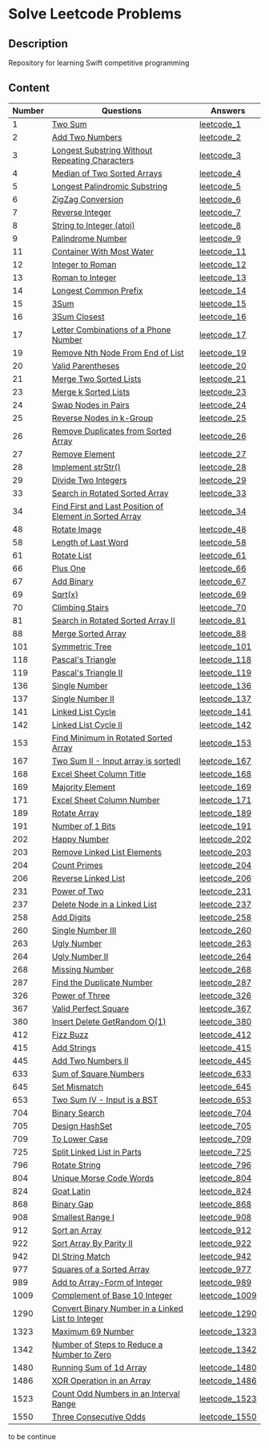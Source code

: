 # Solve Leetcode Problems

## Description

Repository for learning Swift competitive programming

## Content

| Number | Questions | Answers |
| ------ | --------- | ------- |
| 1      | [Two Sum](https://leetcode.com/problems/two-sum/) | [leetcode_1](https://github.com/crane-hiromu/Training_Programming_Swift/blob/master/leetcode/leetcode_1.playground/Contents.swift) |
| 2      |  [Add Two Numbers](https://leetcode.com/problems/add-two-numbers/) | [leetcode_2](https://github.com/crane-hiromu/Training_Programming_Swift/blob/master/leetcode/leetcode_2.playground/Contents.swift) |
| 3      |  [Longest Substring Without Repeating Characters](https://leetcode.com/problems/longest-substring-without-repeating-characters/)  | [leetcode_3](https://github.com/crane-hiromu/Training_Programming_Swift/blob/master/leetcode/leetcode_3.playground/Contents.swift)  |
| 4      |  [Median of Two Sorted Arrays](https://leetcode.com/problems/median-of-two-sorted-arrays/)  | [leetcode_4](https://github.com/crane-hiromu/Training_Programming_Swift/blob/master/leetcode/leetcode_4.playground/Contents.swift)  |
| 5      |  [Longest Palindromic Substring](https://leetcode.com/problems/longest-palindromic-substring/)  | [leetcode_5](https://github.com/crane-hiromu/Training_Programming_Swift/blob/master/leetcode/leetcode_5.playground/Contents.swift)  |
| 6      |  [ZigZag Conversion](https://leetcode.com/problems/zigzag-conversion/)  | [leetcode_6](https://github.com/crane-hiromu/Training_Programming_Swift/blob/master/leetcode/leetcode_6.playground/Contents.swift)  |
| 7      |  [Reverse Integer](https://leetcode.com/problems/reverse-integer/)  | [leetcode_7](https://github.com/crane-hiromu/Training_Programming_Swift/blob/master/leetcode/leetcode_7.playground/Contents.swift)  |
| 8     |  [String to Integer (atoi)](https://leetcode.com/problems/string-to-integer-atoi/)  | [leetcode_8](https://github.com/crane-hiromu/Training_Programming_Swift/blob/master/leetcode/leetcode_8.playground/Contents.swift)  |
| 9      |  [Palindrome Number](https://leetcode.com/problems/palindrome-number/)  | [leetcode_9](https://github.com/crane-hiromu/Training_Programming_Swift/blob/master/leetcode/leetcode_9.playground/Contents.swift)  |
| 11      |  [Container With Most Water](https://leetcode.com/problems/container-with-most-water/)  | [leetcode_11](https://github.com/crane-hiromu/Training_Programming_Swift/blob/master/leetcode/leetcode_11.playground/Contents.swift)  |
| 12      |  [Integer to Roman](https://leetcode.com/problems/integer-to-roman/)  | [leetcode_12](https://github.com/crane-hiromu/Training_Programming_Swift/blob/master/leetcode/leetcode_12.playground/Contents.swift)  |
| 13      |  [Roman to Integer](https://leetcode.com/problems/roman-to-integer/)  | [leetcode_13](https://github.com/crane-hiromu/Training_Programming_Swift/blob/master/leetcode/leetcode_13.playground/Contents.swift)  |
| 14      |  [Longest Common Prefix](https://leetcode.com/problems/longest-common-prefix/)  | [leetcode_14](https://github.com/crane-hiromu/Training_Programming_Swift/blob/master/leetcode/leetcode_14.playground/Contents.swift)  |
| 15      |  [3Sum](https://leetcode.com/problems/3sum/)  | [leetcode_15](https://github.com/crane-hiromu/Training_Programming_Swift/blob/master/leetcode/leetcode_15.playground/Contents.swift)  |
| 16      |  [3Sum Closest](https://leetcode.com/problems/3sum-closest/)  | [leetcode_16](https://github.com/crane-hiromu/Training_Programming_Swift/blob/master/leetcode/leetcode_16.playground/Contents.swift)  |
| 17      |  [Letter Combinations of a Phone Number](https://leetcode.com/problems/letter-combinations-of-a-phone-number/)  | [leetcode_17](https://github.com/crane-hiromu/Training_Programming_Swift/blob/master/leetcode/leetcode_17.playground/Contents.swift)  |
| 19      |  [Remove Nth Node From End of List](https://leetcode.com/problems/remove-nth-node-from-end-of-list/)  | [leetcode_19](https://github.com/crane-hiromu/Training_Programming_Swift/blob/master/leetcode/leetcode_19.playground/Contents.swift)  |
| 20      |  [Valid Parentheses](https://leetcode.com/problems/valid-parentheses/)  | [leetcode_20](https://github.com/crane-hiromu/Training_Programming_Swift/blob/master/leetcode/leetcode_20.playground/Contents.swift)  |
| 21      |  [Merge Two Sorted Lists](https://leetcode.com/problems/merge-two-sorted-lists/)  | [leetcode_21](https://github.com/crane-hiromu/Training_Programming_Swift/blob/master/leetcode/leetcode_21.playground/Contents.swift)  |
| 23      |  [Merge k Sorted Lists](https://leetcode.com/problems/merge-k-sorted-lists/)  | [leetcode_23](https://github.com/crane-hiromu/Training_Programming_Swift/blob/master/leetcode/leetcode_23.playground/Contents.swift)  |
| 24      |  [Swap Nodes in Pairs](https://leetcode.com/problems/swap-nodes-in-pairs/)  | [leetcode_24](https://github.com/crane-hiromu/Training_Programming_Swift/blob/master/leetcode/leetcode_24.playground/Contents.swift)  |
| 25      |  [Reverse Nodes in k-Group](https://leetcode.com/problems/reverse-nodes-in-k-group/)  | [leetcode_25](https://github.com/crane-hiromu/Training_Programming_Swift/blob/master/leetcode/leetcode_25.playground/Contents.swift)  |
| 26      |  [Remove Duplicates from Sorted Array](https://leetcode.com/problems/remove-duplicates-from-sorted-array/)  | [leetcode_26](https://github.com/crane-hiromu/Training_Programming_Swift/blob/master/leetcode/leetcode_26.playground/Contents.swift)  |
| 27      |  [Remove Element](https://leetcode.com/problems/remove-element/)  | [leetcode_27](https://github.com/crane-hiromu/Training_Programming_Swift/blob/master/leetcode/leetcode_27.playground/Contents.swift)  |
| 28      |  [Implement strStr()](https://leetcode.com/problems/implement-strstr/)  | [leetcode_28](https://github.com/crane-hiromu/Training_Programming_Swift/blob/master/leetcode/leetcode_28.playground/Contents.swift)  |
| 29      |  [Divide Two Integers](https://leetcode.com/problems/divide-two-integers/)  | [leetcode_29](https://github.com/crane-hiromu/Training_Programming_Swift/blob/master/leetcode/leetcode_29.playground/Contents.swift)  |
| 33      |  [Search in Rotated Sorted Array](https://leetcode.com/problems/search-in-rotated-sorted-array/)  | [leetcode_33](https://github.com/crane-hiromu/Training_Programming_Swift/blob/master/leetcode/leetcode_33.playground/Contents.swift)  |
| 34      |  [Find First and Last Position of Element in Sorted Array](https://leetcode.com/problems/find-first-and-last-position-of-element-in-sorted-array/)  | [leetcode_34](https://github.com/crane-hiromu/Training_Programming_Swift/blob/master/leetcode/leetcode_34.playground/Contents.swift)  |
| 48      |  [Rotate Image](https://leetcode.com/problems/rotate-image/)  | [leetcode_48](https://github.com/crane-hiromu/Training_Programming_Swift/blob/master/leetcode/leetcode_48.playground/Contents.swift)  |
| 58      |  [Length of Last Word](https://leetcode.com/problems/length-of-last-word/)  | [leetcode_58](https://github.com/crane-hiromu/Training_Programming_Swift/blob/master/leetcode/leetcode_58.playground/Contents.swift)  |
| 61      |  [Rotate List](https://leetcode.com/problems/rotate-list/)  | [leetcode_61](https://github.com/crane-hiromu/Training_Programming_Swift/blob/master/leetcode/leetcode_61.playground/Contents.swift)  |
| 66      |  [Plus One](https://leetcode.com/problems/plus-one/)  | [leetcode_66](https://github.com/crane-hiromu/Training_Programming_Swift/blob/master/leetcode/leetcode_66.playground/Contents.swift)  |
| 67      |  [Add Binary](https://leetcode.com/problems/add-binary/)  | [leetcode_67](https://github.com/crane-hiromu/Training_Programming_Swift/blob/master/leetcode/leetcode_67.playground/Contents.swift)  |
| 69      |  [Sqrt(x)](https://leetcode.com/problems/sqrtx/)  | [leetcode_69](https://github.com/crane-hiromu/Training_Programming_Swift/blob/master/leetcode/leetcode_69.playground/Contents.swift)  |
| 70      |  [Climbing Stairs](https://leetcode.com/problems/climbing-stairs/)  | [leetcode_70](https://github.com/crane-hiromu/Training_Programming_Swift/blob/master/leetcode/leetcode_70.playground/Contents.swift)  |
| 81      |  [Search in Rotated Sorted Array II](https://leetcode.com/problems/search-in-rotated-sorted-array-ii/)  | [leetcode_81](https://github.com/crane-hiromu/Training_Programming_Swift/blob/master/leetcode/leetcode_81.playground/Contents.swift)  |
| 88      |  [Merge Sorted Array](https://leetcode.com/problems/merge-sorted-array/)  | [leetcode_88](https://github.com/crane-hiromu/Training_Programming_Swift/blob/master/leetcode/leetcode_88.playground/Contents.swift)  |
| 101      |  [Symmetric Tree](https://leetcode.com/problems/symmetric-tree/)  | [leetcode_101](https://github.com/crane-hiromu/Training_Programming_Swift/blob/master/leetcode/leetcode_101.playground/Contents.swift)  |
| 118      |  [Pascal's Triangle](https://leetcode.com/problems/pascals-triangle/)  | [leetcode_118](https://github.com/crane-hiromu/Training_Programming_Swift/blob/master/leetcode/leetcode_118.playground/Contents.swift)  |
| 119      |  [Pascal's Triangle II](https://leetcode.com/problems/pascals-triangle-ii/)  | [leetcode_119](https://github.com/crane-hiromu/Training_Programming_Swift/blob/master/leetcode/leetcode_119.playground/Contents.swift)  |
| 136      |  [Single Number](https://leetcode.com/problems/single-number/)  | [leetcode_136](https://github.com/crane-hiromu/Training_Programming_Swift/blob/master/leetcode/leetcode_136.playground/Contents.swift)  |
| 137      |  [Single Number II](https://leetcode.com/problems/single-number-ii/)  | [leetcode_137](https://github.com/crane-hiromu/Training_Programming_Swift/blob/master/leetcode/leetcode_137.playground/Contents.swift)  |
| 141      |  [Linked List Cycle](https://leetcode.com/problems/linked-list-cycle/)  | [leetcode_141](https://github.com/crane-hiromu/Training_Programming_Swift/blob/master/leetcode/leetcode_141.playground/Contents.swift)  |
| 142      |  [Linked List Cycle II](https://leetcode.com/problems/linked-list-cycle-ii/submissions/)  | [leetcode_142](https://github.com/crane-hiromu/Training_Programming_Swift/blob/master/leetcode/leetcode_142.playground/Contents.swift)  |
| 153      |  [Find Minimum in Rotated Sorted Array](https://leetcode.com/problems/find-minimum-in-rotated-sorted-array/)  | [leetcode_153](https://github.com/crane-hiromu/Training_Programming_Swift/blob/master/leetcode/leetcode_153.playground/Contents.swift)  |
| 167      |  [Two Sum II - Input array is sortedI](https://leetcode.com/problems/two-sum-ii-input-array-is-sorted/)  | [leetcode_167](https://github.com/crane-hiromu/Training_Programming_Swift/blob/master/leetcode/leetcode_167.playground/Contents.swift)  |
| 168      |  [Excel Sheet Column Title](https://leetcode.com/problems/excel-sheet-column-title/)  | [leetcode_168](https://github.com/crane-hiromu/Training_Programming_Swift/blob/master/leetcode/leetcode_168.playground/Contents.swift)  |
| 169      |  [Majority Element](https://leetcode.com/problems/majority-element/)  | [leetcode_169](https://github.com/crane-hiromu/Training_Programming_Swift/blob/master/leetcode/leetcode_169.playground/Contents.swift)  |
| 171      |  [Excel Sheet Column Number](https://leetcode.com/problems/excel-sheet-column-number/)  | [leetcode_171](https://github.com/crane-hiromu/Training_Programming_Swift/blob/master/leetcode/leetcode_171.playground/Contents.swift)  |
| 189      |  [Rotate Array](https://leetcode.com/problems/rotate-array/)  | [leetcode_189](https://github.com/crane-hiromu/Training_Programming_Swift/blob/master/leetcode/leetcode_189.playground/Contents.swift)  |
| 191      |  [Number of 1 Bits](https://leetcode.com/problems/number-of-1-bits/)  | [leetcode_191](https://github.com/crane-hiromu/Training_Programming_Swift/blob/master/leetcode/leetcode_191.playground/Contents.swift)  |
| 202      |  [Happy Number](https://leetcode.com/problems/happy-number/)  | [leetcode_202](https://github.com/crane-hiromu/Training_Programming_Swift/blob/master/leetcode/leetcode_202.playground/Contents.swift)  |
| 203      |  [Remove Linked List Elements](https://leetcode.com/problems/happy-number/)  | [leetcode_203](https://github.com/crane-hiromu/Training_Programming_Swift/blob/master/leetcode/leetcode_203.playground/Contents.swift)  |
| 204      |  [Count Primes](https://leetcode.com/problems/count-primes/)  | [leetcode_204](https://github.com/crane-hiromu/Training_Programming_Swift/blob/master/leetcode/leetcode_204.playground/Contents.swift)  |
| 206      |  [Reverse Linked List](https://leetcode.com/problems/reverse-linked-list/)  | [leetcode_206](https://github.com/crane-hiromu/Training_Programming_Swift/blob/master/leetcode/leetcode_206.playground/Contents.swift)  |
| 231      |  [Power of Two](https://leetcode.com/problems/power-of-two/)  | [leetcode_231](https://github.com/crane-hiromu/Training_Programming_Swift/blob/master/leetcode/leetcode_231.playground/Contents.swift)  |
| 237      |  [Delete Node in a Linked List](https://leetcode.com/problems/delete-node-in-a-linked-list/)  | [leetcode_237](https://github.com/crane-hiromu/Training_Programming_Swift/blob/master/leetcode/leetcode_237.playground/Contents.swift)  |
| 258      |  [Add Digits](https://leetcode.com/problems/add-digits/)  | [leetcode_258](https://github.com/crane-hiromu/Training_Programming_Swift/blob/master/leetcode/leetcode_258.playground/Contents.swift)  |
| 260      |  [Single Number III](https://leetcode.com/problems/single-number-iii/)  | [leetcode_260](https://github.com/crane-hiromu/Training_Programming_Swift/blob/master/leetcode/leetcode_260.playground/Contents.swift)  |
| 263      |  [Ugly Number](https://leetcode.com/problems/ugly-number/)  | [leetcode_263](https://github.com/crane-hiromu/Training_Programming_Swift/blob/master/leetcode/leetcode_263.playground/Contents.swift)  |
| 264      |  [Ugly Number II](https://leetcode.com/problems/ugly-number-ii/)  | [leetcode_264](https://github.com/crane-hiromu/Training_Programming_Swift/blob/master/leetcode/leetcode_264.playground/Contents.swift)  |
| 268      |  [Missing Number](https://leetcode.com/problems/missing-number/)  | [leetcode_268](https://github.com/crane-hiromu/Training_Programming_Swift/blob/master/leetcode/leetcode_268.playground/Contents.swift)  |
| 287      |  [Find the Duplicate Number](https://leetcode.com/problems/find-the-duplicate-number/)  | [leetcode_287](https://github.com/crane-hiromu/Training_Programming_Swift/blob/master/leetcode/leetcode_287.playground/Contents.swift)  |
| 326      |  [Power of Three](https://leetcode.com/problems/power-of-three/)  | [leetcode_326](https://github.com/crane-hiromu/Training_Programming_Swift/blob/master/leetcode/leetcode_326.playground/Contents.swift)  |
| 367      |  [Valid Perfect Square](https://leetcode.com/problems/valid-perfect-square/)  | [leetcode_367](https://github.com/crane-hiromu/Training_Programming_Swift/blob/master/leetcode/leetcode_367.playground/Contents.swift)  |
| 380      |  [Insert Delete GetRandom O(1)](https://leetcode.com/problems/insert-delete-getrandom-o1/)  | [leetcode_380](https://github.com/crane-hiromu/Training_Programming_Swift/blob/master/leetcode/leetcode_380.playground/Contents.swift)  |
| 412      |  [Fizz Buzz](https://leetcode.com/problems/fizz-buzz/)  | [leetcode_412](https://github.com/crane-hiromu/Training_Programming_Swift/blob/master/leetcode/leetcode_412.playground/Contents.swift)  |
| 415      |  [Add Strings](https://leetcode.com/problems/add-strings/)  | [leetcode_415](https://github.com/crane-hiromu/Training_Programming_Swift/blob/master/leetcode/leetcode_415.playground/Contents.swift)  |
| 445      |  [Add Two Numbers II](https://leetcode.com/problems/add-two-numbers-ii/)  | [leetcode_445](https://github.com/crane-hiromu/Training_Programming_Swift/blob/master/leetcode/leetcode_445.playground/Contents.swift)  |
| 633      |  [Sum of Square Numbers](https://leetcode.com/problems/sum-of-square-numbers/)  | [leetcode_633](https://github.com/crane-hiromu/Training_Programming_Swift/blob/master/leetcode/leetcode_633.playground/Contents.swift)  |
| 645      |  [Set Mismatch](https://leetcode.com/problems/set-mismatch/)  | [leetcode_645](https://github.com/crane-hiromu/Training_Programming_Swift/blob/master/leetcode/leetcode_645.playground/Contents.swift)  |
| 653      |  [Two Sum IV - Input is a BST](https://leetcode.com/problems/two-sum-iv-input-is-a-bst/)  | [leetcode_653](https://github.com/crane-hiromu/Training_Programming_Swift/blob/master/leetcode/leetcode_653.playground/Contents.swift)  |
| 704      |  [Binary Search](https://leetcode.com/problems/binary-search/)  | [leetcode_704](https://github.com/crane-hiromu/Training_Programming_Swift/blob/master/leetcode/leetcode_704.playground/Contents.swift)  |
| 705      |  [Design HashSet](https://leetcode.com/problems/design-hashset/)  | [leetcode_705](https://github.com/crane-hiromu/Training_Programming_Swift/blob/master/leetcode/leetcode_705.playground/Contents.swift)  |
| 709      |  [To Lower Case](https://leetcode.com/problems/to-lower-case/)  | [leetcode_709](https://github.com/crane-hiromu/Training_Programming_Swift/blob/master/leetcode/leetcode_709.playground/Contents.swift)  |
| 725      |  [Split Linked List in Parts](https://leetcode.com/problems/split-linked-list-in-parts/)  | [leetcode_725](https://github.com/crane-hiromu/Training_Programming_Swift/blob/master/leetcode/leetcode_725.playground/Contents.swift)  |
| 796      |  [Rotate String](https://leetcode.com/problems/rotate-string/)  | [leetcode_796](https://github.com/crane-hiromu/Training_Programming_Swift/blob/master/leetcode/leetcode_796.playground/Contents.swift)  |
| 804      |  [Unique Morse Code Words](https://leetcode.com/problems/unique-morse-code-words/)  | [leetcode_804](https://github.com/crane-hiromu/Training_Programming_Swift/blob/master/leetcode/leetcode_804.playground/Contents.swift)  |
| 824      |  [Goat Latin](https://leetcode.com/problems/goat-latin/)  | [leetcode_824](https://github.com/crane-hiromu/Training_Programming_Swift/blob/master/leetcode/leetcode_824.playground/Contents.swift)  |
| 868      |  [Binary Gap](https://leetcode.com/problems/binary-gap/)  | [leetcode_868](https://github.com/crane-hiromu/Training_Programming_Swift/blob/master/leetcode/leetcode_868.playground/Contents.swift)  |
| 908      |  [Smallest Range I](https://leetcode.com/problems/smallest-range-i/)  | [leetcode_908](https://github.com/crane-hiromu/Training_Programming_Swift/blob/master/leetcode/leetcode_908.playground/Contents.swift)  | 
| 912      |  [Sort an Array](https://leetcode.com/problems/sort-an-array/)  | [leetcode_912](https://github.com/crane-hiromu/Training_Programming_Swift/blob/master/leetcode/leetcode_912.playground/Contents.swift)  | 
| 922      |  [Sort Array By Parity II](https://leetcode.com/problems/sort-array-by-parity-ii/)  | [leetcode_922](https://github.com/crane-hiromu/Training_Programming_Swift/blob/master/leetcode/leetcode_922.playground/Contents.swift)  | 
| 942      |  [DI String Match](https://leetcode.com/problems/di-string-match/)  | [leetcode_942](https://github.com/crane-hiromu/Training_Programming_Swift/blob/master/leetcode/leetcode_942.playground/Contents.swift)  |
| 977      |  [Squares of a Sorted Array](https://leetcode.com/problems/squares-of-a-sorted-array/)  | [leetcode_977](https://github.com/crane-hiromu/Training_Programming_Swift/blob/master/leetcode/leetcode_977.playground/Contents.swift)  |
| 989      |  [Add to Array-Form of Integer](https://leetcode.com/problems/add-to-array-form-of-integer/)  | [leetcode_989](https://github.com/crane-hiromu/Training_Programming_Swift/blob/master/leetcode/leetcode_989.playground/Contents.swift)  |
| 1009      |  [Complement of Base 10 Integer](https://leetcode.com/problems/complement-of-base-10-integer/)  | [leetcode_1009](https://github.com/crane-hiromu/Training_Programming_Swift/blob/master/leetcode/leetcode_1009.playground/Contents.swift)  |
| 1290      |  [Convert Binary Number in a Linked List to Integer](https://leetcode.com/problems/convert-binary-number-in-a-linked-list-to-integer/)  | [leetcode_1290](https://github.com/crane-hiromu/Training_Programming_Swift/blob/master/leetcode/leetcode_1290.playground/Contents.swift)  | 
| 1323      |  [Maximum 69 Number](https://leetcode.com/problems/maximum-69-number/)  | [leetcode_1323](https://github.com/crane-hiromu/Training_Programming_Swift/blob/master/leetcode/leetcode_1323.playground/Contents.swift)  | 
| 1342      |  [Number of Steps to Reduce a Number to Zero](https://leetcode.com/problems/number-of-steps-to-reduce-a-number-to-zero/)  | [leetcode_1342](https://github.com/crane-hiromu/Training_Programming_Swift/blob/master/leetcode/leetcode_1342.playground/Contents.swift)  |
| 1480      |  [Running Sum of 1d Array](https://leetcode.com/problems/running-sum-of-1d-array/)  | [leetcode_1480](https://github.com/crane-hiromu/Training_Programming_Swift/blob/master/leetcode/leetcode_1480.playground/Contents.swift)  |
| 1486      |  [XOR Operation in an Array](https://leetcode.com/problems/xor-operation-in-an-array/)  | [leetcode_1486](https://github.com/crane-hiromu/Training_Programming_Swift/blob/master/leetcode/leetcode_1486.playground/Contents.swift)  | 
| 1523      |  [Count Odd Numbers in an Interval Range](https://leetcode.com/problems/count-odd-numbers-in-an-interval-range/)  | [leetcode_1523](https://github.com/crane-hiromu/Training_Programming_Swift/blob/master/leetcode/leetcode_1523.playground/Contents.swift)  | 
| 1550      |  [Three Consecutive Odds](https://leetcode.com/problems/three-consecutive-odds/)  | [leetcode_1550](https://github.com/crane-hiromu/Training_Programming_Swift/blob/master/leetcode/leetcode_1550.playground/Contents.swift)  | 


to be continue
